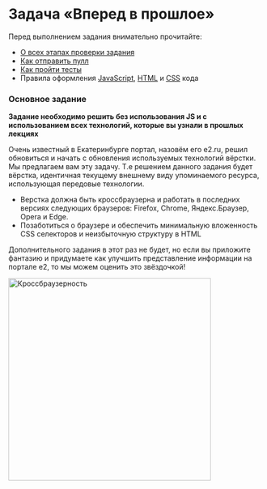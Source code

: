 # Задача «Вперед в прошлое»

Перед выполнением задания внимательно прочитайте:

- [О всех этапах проверки задания](https://github.com/urfu-2016/guides/blob/master/workflow/extra.md)
- [Как отправить пулл](https://github.com/urfu-2016/guides/blob/master/workflow/pull.md)
- [Как пройти тесты](https://github.com/urfu-2016/guides/blob/master/workflow/test.md)
- Правила оформления [JavaScript](https://github.com/urfu-2016/guides/blob/master/codestyle/js.md), [HTML](https://github.com/urfu-2016/guides/blob/master/codestyle/html.md) и [CSS](https://github.com/urfu-2016/guides/blob/master/codestyle/css.md) кода

### Основное задание

__Задание необходимо решить без использования JS и с использованием всех технологий, которые вы узнали в прошлых лекциях__

Очень известный в Екатеринбурге портал, назовём его e2.ru, решил обновиться и начать с обновления используемых технологий вёрстки. Мы предлагаем вам эту задачу. Т.е решением данного задания будет вёрстка, идентичная текущему внешнему виду упоминаемого ресурса, использующая передовые технологии.
* Верстка должна быть кроссбраузерна и работать в последних версиях следующих браузеров: Firefox, Chrome, Яндекс.Браузер, Opera и Edge.
* Позаботиться о браузере и обеспечить минимальную вложенность CSS селекторов и неизбыточную структуру в HTML

Дополнительного задания в этот раз не будет, но если вы приложите фантазию и придумаете как улучшить представление информации на портале e2, то мы можем оценить это звёздочкой!

<img width="400" src="https://cloud.githubusercontent.com/assets/4534405/11420961/6125f1cc-9453-11e5-9102-7becd068987f.png" title="Кроссбраузерность">
